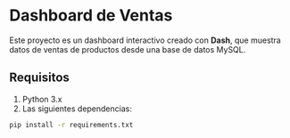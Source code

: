 # Dashboard de Ventas

Este proyecto es un dashboard interactivo creado con **Dash**, que muestra datos de ventas de productos desde una base de datos MySQL.

## Requisitos

1. Python 3.x
2. Las siguientes dependencias:

```bash
pip install -r requirements.txt


